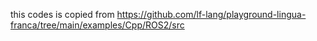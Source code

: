 this codes is copied from https://github.com/lf-lang/playground-lingua-franca/tree/main/examples/Cpp/ROS2/src